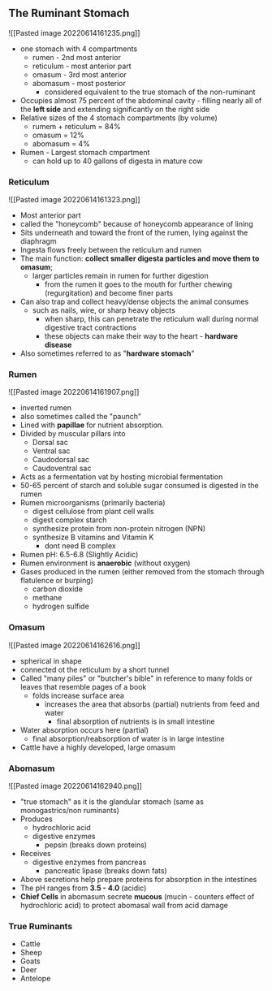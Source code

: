 ## The Ruminant Stomach
![[Pasted image 20220614161235.png]]
- one stomach with 4 compartments
	- rumen - 2nd most anterior
	- reticulum - most anterior part
	- omasum - 3rd most anterior
	- abomasum - most posterior
		- considered equivalent to the true stomach of the non-ruminant
- Occupies almost 75 percent of the abdominal cavity - filling nearly all of the **left side** and extending significantly on the right side
- Relative sizes of the 4 stomach compartments (by volume)
	- rumem + reticulum = 84%
	- omasum = 12%
	- abomasum = 4%
- Rumen - Largest stomach cmpartment
	- can hold up to 40 gallons of digesta in mature cow

### Reticulum
![[Pasted image 20220614161323.png]]
- Most anterior part
- called the "honeycomb" because of honeycomb appearance of lining
- Sits underneath and toward the front of the rumen, lying against the diaphragm
- Ingesta flows freely between the reticulum and rumen
- The main function: **collect smaller digesta particles and move them to omasum**; 
	- larger particles remain in rumen for further digestion
		- from the rumen it goes to the mouth for further chewing (regurgitation) and become finer parts
- Can also trap and collect heavy/dense objects the animal consumes
	- such as nails, wire, or sharp heavy objects
		- when sharp, this can penetrate the reticulum wall during normal digestive tract contractions 
		- these objects can make their way to the heart - **hardware disease**
- Also sometimes referred to as "**hardware stomach**"

### Rumen
![[Pasted image 20220614161907.png]]
- inverted rumen
- also sometimes called the "paunch"
- Lined with **papillae** for nutrient absorption.
- Divided by muscular pillars into 
	- Dorsal sac
	- Ventral sac
	- Caudodorsal sac
	- Caudoventral sac
- Acts as a fermentation vat by hosting microbial fermentation
- 50-65 percent of starch and soluble sugar consumed is digested in the rumen
- Rumen microorganisms (primarily bacteria)
	- digest cellulose from plant cell walls
	- digest complex starch
	- synthesize protein from non-protein nitrogen (NPN)
	- synthesize B vitamins and Vitamin K
		- dont need B complex
- Rumen pH: 6.5-6.8 (Slightly Acidic)
- Rumen environment is **anaerobic** (without oxygen)
- Gases produced in the rumen (either removed from the stomach through flatulence or burping)
	- carbon dioxide
	- methane
	- hydrogen sulfide

### Omasum
![[Pasted image 20220614162616.png]]
- spherical in shape
- connected ot the reticulum by a short tunnel
- Called "many piles" or "butcher's bible" in reference to many folds or leaves that resemble pages of a book
	- folds increase surface area
		- increases the area that absorbs (partial) nutrients from feed and water 
			- final absorption of nutrients is in small intestine
- Water absorption occurs here (partial)
	- final absorption/reabsorption of water is in large intestine
- Cattle have a highly developed, large omasum

### Abomasum
![[Pasted image 20220614162940.png]]
- "true stomach" as it is the glandular stomach (same as monogastrics/non ruminants)
- Produces
	- hydrochloric acid
	- digestive enzymes
		- pepsin (breaks down proteins)
- Receives
	- digestive enzymes from pancreas
		- pancreatic lipase (breaks down fats)
- Above secretions help prepare proteins for absorption in the intestines
- The pH ranges from **3.5 - 4.0** (acidic)
- **Chief Cells** in abomasum secrete **mucous** (mucin - counters effect of hydrochloric acid) to protect abomasal wall from acid damage



### True Ruminants
- Cattle
- Sheep
- Goats
- Deer
- Antelope


